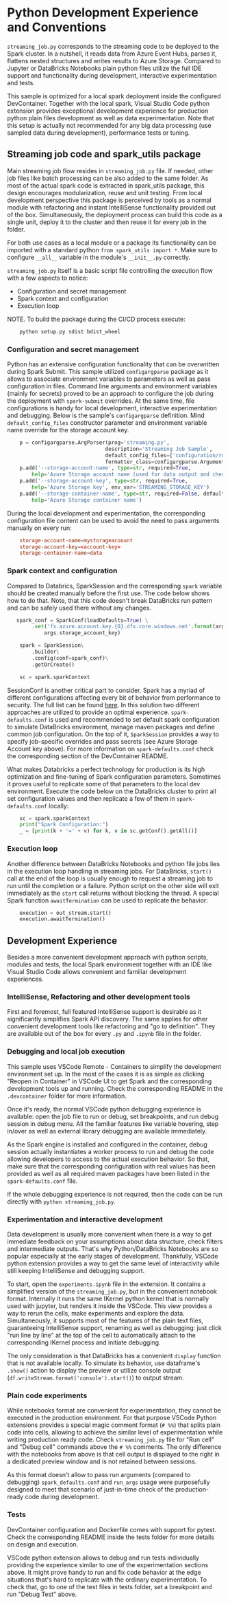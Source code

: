 # Python Development Experience and Conventions

`streaming_job.py` corresponds to the streaming code to be deployed to the Spark cluster. In a nutshell, it reads data from Azure Event Hubs, parses it, flattens nested structures and writes results to Azure Storage. Compared to Jupyter or DataBricks Notebooks plain python files utilize the full IDE support and functionality during development, interactive experimentation and tests.

This sample is optimized for a local spark deployment inside the configured DevContainer. Together with the local spark, Visual Studio Code python extension provides exceptional development experience for production python plain files development as well as data experimentation. Note that this setup is actually not recommended for any big data processing (use sampled data during development), performance tests or tuning.

## Streaming job code and spark_utils package

Main streaming job flow resides in `streaming_job.py` file. If needed, other job files like batch processing can be also added to the same folder. As most of the actual spark code is extracted in spark_utils package, this design encourages modularization, reuse and unit testing. From local development perspective this package is perceived by tools as a normal module with refactoring and instant IntelliSense functionality provided out of the box. Simultaneously, the deployment process can build this code as a single unit, deploy it to the cluster and then reuse it for every job in the folder.

For both use cases as a local module or a package its functionality can be imported with a standard python `from spark_utils import *`. Make sure to configure `__all__` variable in the module's `__init__.py` correctly.

`streaming_job.py` itself is a basic script file controlling the execution flow with a few aspects to notice:

* Configuration and secret management
* Spark context and configuration
* Execution loop

NOTE. To build the package during the CI/CD process execute:

```bash
    python setup.py sdist bdist_wheel
```

### Configuration and secret management

Python has an extensive configuration functionality that can be overwritten during Spark Submit. This sample utilized `configargparse` package as it allows to associate environment variables to parameters as well as pass configuration in files. Command line arguments and environment variables (mainly for secrets) proved to be an approach to configure the job during the deployment with `spark-submit` overrides. At the same time, file configurations is handy for local development, interactive experimentation and debugging. Below is the sample's `configargparse` definition. Mind `default_config_files` constructor parameter and environment variable name override for the storage account key.

```python
    p = configargparse.ArgParser(prog='streaming.py',
                                description='Streaming Job Sample',
                                default_config_files=['configuration/run_args_streaming.conf'],
                                formatter_class=configargparse.ArgumentDefaultsHelpFormatter)
    p.add('--storage-account-name', type=str, required=True,
        help='Azure Storage account name (used for data output and checkpointing)')
    p.add('--storage-account-key', type=str, required=True,
        help='Azure Storage key', env_var='STREAMING_STORAGE_KEY')
    p.add('--storage-container-name', type=str, required=False, default='data',
        help='Azure Storage container name')
```

During the local development and experimentation, the corresponding configuration file content can be used to avoid the need to pass arguments manually on every run:

```conf
    storage-account-name=mystorageacoount
    storage-account-key=<account-key>
    storage-container-name=data
```

### Spark context and configuration

Compared to Databrics, SparkSession and the corresponding `spark` variable should be created manually before the first use. The code below shows how to do that. Note, that this code doesn't break DataBricks run pattern and can be safely used there without any changes.

```python
   spark_conf = SparkConf(loadDefaults=True) \
        .set('fs.azure.account.key.{0}.dfs.core.windows.net'.format(args.storage_account_name),
            args.storage_account_key)

    spark = SparkSession\
        .builder\
        .config(conf=spark_conf)\
        .getOrCreate()

    sc = spark.sparkContext 
```

SessionConf is another critical part to consider. Spark has a myriad of different configurations affecting every bit of behavior from performance to security. The full list can be found [here](http://spark.apache.org/docs/latest/configuration.html). In this solution two different approaches are utilized to provide an optimal experience. `spark-defaults.conf` is used and recommended to set default spark configuration to simulate DataBricks environment, manage maven packages and define common job configuration. On the top of it, `SparkSession` provides a way to specify job-specific overrides and pass secrets (see Azure Storage Account key above). For more information on `spark-defaults.conf` check the corresponding section of the DevContainer README.

What makes Databricks a perfect technology for production is its high optimization and fine-tuning of Spark configuration parameters. Sometimes it proves useful to replicate some of that parameters to the local dev environment. Execute the code below on the DataBricks cluster to print all set configuration values and then replicate a few of them in `spark-defaults.conf` locally:

```python
    sc = spark.sparkContext
    print("Spark Configuration:")
    _ = [print(k + '=' + v) for k, v in sc.getConf().getAll()]
```

### Execution loop

Another difference between DataBricks Notebooks and python file jobs lies in the execution loop handling in streaming jobs. For DataBricks, `start()` call at the end of the loop is usually enough to request a streaming job to run until the completion or a failure. Python script on the other side will exit immediately as the `start` call returns without blocking the thread. A special Spark function `awaitTermination` can be used to replicate the behavior:

```python
    execution = out_stream.start()
    execution.awaitTermination()
```

## Development Experience

Besides a more convenient development approach with python scripts, modules and tests, the local Spark environment together with an IDE like Visual Studio Code allows convenient and familiar development experiences.

### IntelliSense, Refactoring and other development tools

First and foremost, full featured IntelliSense support is desirable as it significantly simplifies Spark API discovery. The same applies for other convenient development tools like refactoring and "go to definition". They are available out of the box for every `.py` and `.ipynb` file in the folder.

### Debugging and local job execution

This sample uses VSCode Remote - Containers to simplify the development environment set up. In the most of the cases it is as simple as clicking "Reopen in Container" in VSCode UI to get Spark and the corresponding development tools up and running. Check the corresponding README in the `.devcontainer` folder for more information.

Once it's ready, the normal VSCode python debugging experience is available: open the job file to run or debug, set breakpoints, and run debug session in debug menu. All the familiar features like variable hovering, step in/over as well as external library debugging are available immediately.

As the Spark engine is installed and configured in the container, debug session actually instantiates a worker process to run and debug the code allowing developers to access to the actual execution behavior. So that, make sure that the corresponding configuration with real values has been provided as well as all required maven packages have been listed in the `spark-defaults.conf` file.

If the whole debugging experience is not required, then the code can be run directly with `python streaming_job.py`.

### Experimentation and interactive development

Data development is usually more convenient when there is a way to get immediate feedback on your assumptions about data structure, check filters and intermediate outputs. That's why Python/DataBricks Notebooks are so popular especially at the early stages of development. Thankfully, VSCode python extension provides a way to get the same level of interactivity while still keeping IntelliSense and debugging support.

To start, open the `experiments.ipynb` file in the extension. It contains a simplified version of the `streaming_job.py`, but in the convenient notebook format. Internally it runs the same IKernel python kernel that is normally used with jupyter, but renders it inside the VSCode. This view provides a way to rerun the cells, make experiments and explore the data. Simultaneously, it supports most of the features of the plain text files, guaranteeing IntelliSense support, renaming as well as debugging: just click "run line by line" at the top of the cell to automatically attach to the corresponding IKernel process and initiate debugging.

The only consideration is that DataBricks has a convenient `display` function that is not available locally. To simulate its behavior, use dataframe's `.show()` action to display the preview or utilize console output (`df.writeStream.format('console').start()`) to output stream.

### Plain code experiments

While notebooks format are convenient for experimentation, they cannot be executed in the production environment. For that purpose VSCode Python extensions provides a special magic comment format (`# %%`) that splits plain code into cells, allowing to achieve the similar level of experimentation while writing production ready code. Check `streaming_job.py` file for "Run cell" and "Debug cell" commands above the `# %%` comments. The only difference with the notebooks from above is that cell output is displayed to the right in a dedicated preview window and is not retained between sessions.

As this format doesn't allow to pass run arguments (compared to debugging) `spark_defaults.conf` and `run_args` usage were purposefully designed to meet that scenario of just-in-time check of the production-ready code during development.

### Tests

DevContainer configuration and Dockerfile comes with support for pytest. Check the corresponding README inside the tests folder for more details on design and execution.

VSCode python extension allows to debug and run tests individually providing the experience similar to one of the experimentation sections above. It might prove handy to run and fix code behavior at the edge situations that's hard to replicate with the ordinary experimentation. To check that, go to one of the test files in tests folder, set a breakpoint and run "Debug Test" above.
